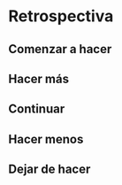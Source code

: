 # Retrospectiva

## Comenzar a hacer

## Hacer más

## Continuar 

## Hacer menos

## Dejar de hacer

